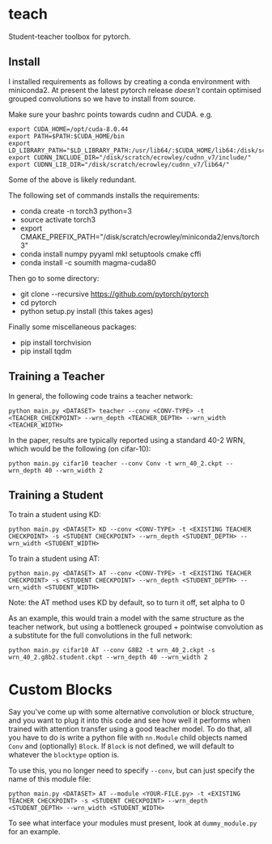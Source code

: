 # teach

Student-teacher toolbox for pytorch.

## Install

I installed requirements as follows by creating a conda environment with miniconda2. At present the latest pytorch release *doesn't* contain optimised grouped convolutions so we have to install from source.

Make sure your bashrc points towards cudnn and CUDA. 
e.g.
```
export CUDA_HOME=/opt/cuda-8.0.44
export PATH=$PATH:$CUDA_HOME/bin
export LD_LIBRARY_PATH="$LD_LIBRARY_PATH:/usr/lib64/:$CUDA_HOME/lib64:/disk/scratch/ecrowley/cudnn_v7/lib64/"
export CUDNN_INCLUDE_DIR="/disk/scratch/ecrowley/cudnn_v7/include/"
export CUDNN_LIB_DIR="/disk/scratch/ecrowley/cudnn_v7/lib64/"
```
Some of the above is likely redundant.

The following set of commands installs the requirements:

- conda create -n torch3 python=3
- source activate torch3
- export CMAKE_PREFIX_PATH="/disk/scratch/ecrowley/miniconda2/envs/torch3"
- conda install numpy pyyaml mkl setuptools cmake cffi
- conda install -c soumith magma-cuda80

Then go to some directory:
- git clone --recursive https://github.com/pytorch/pytorch
- cd pytorch
- python setup.py install (this takes ages)

Finally some miscellaneous packages:

- pip install torchvision
- pip install tqdm

## Training a Teacher

In general, the following code trains a teacher network:

```
python main.py <DATASET> teacher --conv <CONV-TYPE> -t <TEACHER_CHECKPOINT> --wrn_depth <TEACHER_DEPTH> --wrn_width <TEACHER_WIDTH>
```

In the paper, results are typically reported using a standard 40-2 WRN,
which would be the following (on cifar-10):

```
python main.py cifar10 teacher --conv Conv -t wrn_40_2.ckpt --wrn_depth 40 --wrn_width 2
```

## Training a Student

To train a student using KD:

```
python main.py <DATASET> KD --conv <CONV-TYPE> -t <EXISTING TEACHER CHECKPOINT> -s <STUDENT CHECKPOINT> --wrn_depth <STUDENT_DEPTH> --wrn_width <STUDENT_WIDTH>
```
  
To train a student using AT:

```
python main.py <DATASET> AT --conv <CONV-TYPE> -t <EXISTING TEACHER CHECKPOINT> -s <STUDENT CHECKPOINT> --wrn_depth <STUDENT_DEPTH> --wrn_width <STUDENT_WIDTH>
```
  
Note: the AT method uses KD by default, so to turn it off, set alpha to 0

As an example, this would train a model with the same structure as the
teacher network, but using a bottleneck grouped + pointwise convolution as
a substitute for the full convolutions in the full network:

```
python main.py cifar10 AT --conv G8B2 -t wrn_40_2.ckpt -s wrn_40_2.g8b2.student.ckpt --wrn_depth 40 --wrn_width 2
```

# Custom Blocks

Say you've come up with some alternative convolution or block structure,
and you want to plug it into this code and see how well it performs when
trained with attention transfer using a good teacher model. To do that, all
you have to do is write a python file with `nn.Module` child objects
named `Conv` and (optionally) `Block`. If `Block` is not defined, we will
default to whatever the `blocktype` option is.

To use this, you no longer need to specify `--conv`, but can just specify
the name of this module file:

```
python main.py <DATASET> AT --module <YOUR-FILE.py> -t <EXISTING TEACHER CHECKPOINT> -s <STUDENT CHECKPOINT> --wrn_depth <STUDENT_DEPTH> --wrn_width <STUDENT_WIDTH>
```

To see what interface your modules must present, look at `dummy_module.py`
for an example.
